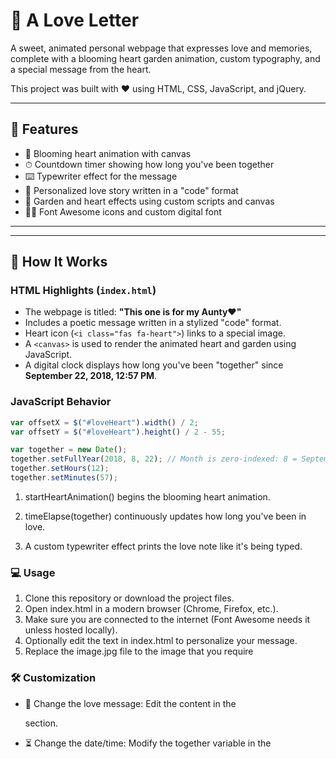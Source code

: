 # 💖 A Love Letter

A sweet, animated personal webpage that expresses love and memories, complete with a blooming heart garden animation, custom typography, and a special message from the heart.

This project was built with ❤️ using HTML, CSS, JavaScript, and jQuery.

---

## 🌸 Features

- 🌹 Blooming heart animation with canvas
- ⏱ Countdown timer showing how long you've been together
- ⌨️ Typewriter effect for the message
- 🧠 Personalized love story written in a "code" format
- 🎨 Garden and heart effects using custom scripts and canvas
- 🧑‍🎨 Font Awesome icons and custom digital font

---

---

## 🧠 How It Works

### HTML Highlights (`index.html`)

- The webpage is titled: **"This one is for my Aunty♥"**
- Includes a poetic message written in a stylized "code" format.
- Heart icon (`<i class="fas fa-heart">`) links to a special image.
- A `<canvas>` is used to render the animated heart and garden using JavaScript.
- A digital clock displays how long you've been "together" since **September 22, 2018, 12:57 PM**.

### JavaScript Behavior

```javascript
var offsetX = $("#loveHeart").width() / 2;
var offsetY = $("#loveHeart").height() / 2 - 55;

var together = new Date();
together.setFullYear(2018, 8, 22); // Month is zero-indexed: 8 = September
together.setHours(12);
together.setMinutes(57);
```
1. startHeartAnimation() begins the blooming heart animation.

2. timeElapse(together) continuously updates how long you've been in love.

3. A custom typewriter effect prints the love note like it's being typed.

### 💻 Usage
1. Clone this repository or download the project files.
2. Open index.html in a modern browser (Chrome, Firefox, etc.).
3. Make sure you are connected to the internet (Font Awesome needs it unless hosted locally).
4. Optionally edit the text in index.html to personalize your message.
5. Replace the image.jpg file to the image that you require

### 🛠 Customization
- 💌 Change the love message: Edit the content in the <div id="code"> section.

- ⏳ Change the date/time: Modify the together variable in the <script> block.

- 🎨 Change styles: Edit the CSS in css/default.css.

- 💚 Update the heart image: Replace or rename image.jpg.

### 🌐 Browser Support:
Make sure you're using a browser that supports HTML5 canvas.

- ✅ Chrome 14+
- ✅ Firefox 7+
- ✅ Safari 4+
- ✅ Edge/IE 9+

If canvas isn’t supported, a graceful fallback message will appear.

### ❤️ Credits
- 🌸 Heart animation inspired by classic canvas garden effects

- 🧠 jQuery for animations and DOM manipulation

- 🎨 Font Awesome for icons

- 💾 Digital-7 Mono Font used for the clock

### 👋 Final Words
This is a personal project made with love. Whether you're a developer, a designer, or just someone looking to express your feelings in a unique way, feel free to adapt this project for your own story.

I LOVE YOU SO MUCH, Shwe♥

– Your IDIOT
